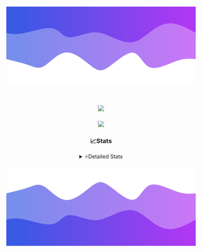 ![Header](./header.png)
<div align="center">

<h1 align="center">
  <a href="https://git.io/typing-svg">
    <img src="https://readme-typing-svg.herokuapp.com/?lines=Hello,+There!+👋;This+is+chicho.;CEO+on+Hely+Development....;&center=true&size=25">
  </a>
</h1>
  
<p align="center">
  <img src="https://lanyard.cnrad.dev/api/852683595378196480" />
</p>

### 📈Stats
<details>
    <summary> ⚡Detailed Stats</summary>
    <br/>

<!--START_SECTION:waka-->
![Code Time](http://img.shields.io/badge/Code%20Time-276%20hrs%202%20mins-blue)

![Profile Views](http://img.shields.io/badge/Profile%20Views-10-blue)

**🐱 My GitHub Data** 

> 📦 42.5 kB Used in GitHub's Storage 
 > 
> 🏆 22 Contributions in the Year 2023
 > 
> 🚫 Not Opted to Hire
 > 
> 📜 7 Public Repositories 
 > 
> 🔑 9 Private Repositories 
 > 
**I'm a Night 🦉** 

```text
🌞 Morning                15 commits          ██░░░░░░░░░░░░░░░░░░░░░░░   06.15 % 
🌆 Daytime                28 commits          ███░░░░░░░░░░░░░░░░░░░░░░   11.48 % 
🌃 Evening                117 commits         ████████████░░░░░░░░░░░░░   47.95 % 
🌙 Night                  84 commits          █████████░░░░░░░░░░░░░░░░   34.43 % 
```
📅 **I'm Most Productive on Tuesday** 

```text
Monday                   19 commits          ██░░░░░░░░░░░░░░░░░░░░░░░   07.79 % 
Tuesday                  54 commits          ██████░░░░░░░░░░░░░░░░░░░   22.13 % 
Wednesday                44 commits          █████░░░░░░░░░░░░░░░░░░░░   18.03 % 
Thursday                 26 commits          ███░░░░░░░░░░░░░░░░░░░░░░   10.66 % 
Friday                   33 commits          ███░░░░░░░░░░░░░░░░░░░░░░   13.52 % 
Saturday                 23 commits          ██░░░░░░░░░░░░░░░░░░░░░░░   09.43 % 
Sunday                   45 commits          █████░░░░░░░░░░░░░░░░░░░░   18.44 % 
```


📊 **This Week I Spent My Time On** 

```text
🕑︎ Time Zone: America/Argentina/Buenos_Aires

💬 Programming Languages: 
Python                   6 hrs 40 mins       ██████████████░░░░░░░░░░░   55.34 % 
HTML                     5 hrs 11 mins       ███████████░░░░░░░░░░░░░░   42.98 % 
JavaScript               12 mins             ░░░░░░░░░░░░░░░░░░░░░░░░░   01.68 % 

🔥 Editors: 
VS Code                  12 hrs 4 mins       █████████████████████████   100.00 % 

🐱‍💻 Projects: 
Unknown Project          9 hrs 17 mins       ███████████████████░░░░░░   76.89 % 
Coder                    2 hrs 38 mins       █████░░░░░░░░░░░░░░░░░░░░   21.92 % 
ocean-backend-v2         8 mins              ░░░░░░░░░░░░░░░░░░░░░░░░░   01.18 % 
pagina-1                 0 secs              ░░░░░░░░░░░░░░░░░░░░░░░░░   00.01 % 

💻 Operating System: 
Windows                  12 hrs 4 mins       █████████████████████████   100.00 % 
```

**I Mostly Code in JavaScript** 

```text
JavaScript               8 repos             █████████░░░░░░░░░░░░░░░░   34.78 % 
CSS                      4 repos             ████░░░░░░░░░░░░░░░░░░░░░   17.39 % 
HTML                     2 repos             ██░░░░░░░░░░░░░░░░░░░░░░░   08.70 % 
C#                       2 repos             ██░░░░░░░░░░░░░░░░░░░░░░░   08.70 % 
Batchfile                1 repo              █░░░░░░░░░░░░░░░░░░░░░░░░   04.35 % 
```




 Last Updated on 16/08/2023 01:42:47 UTC
<!--END_SECTION:waka-->
</details>

![Footer](./footer.png)
